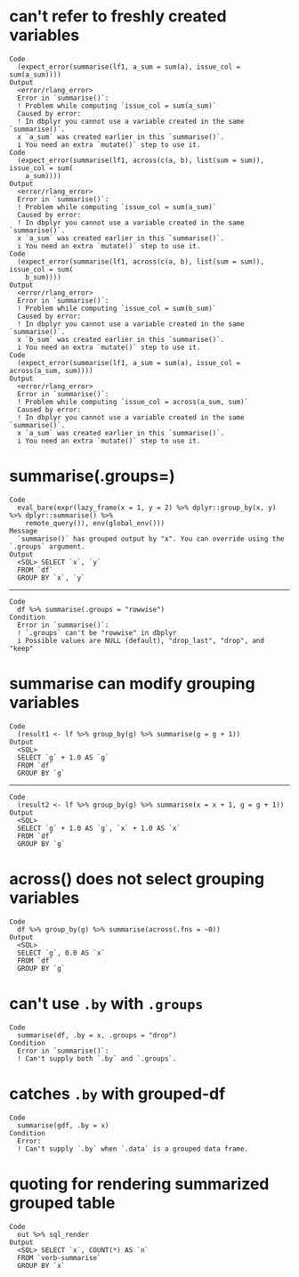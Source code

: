 # can't refer to freshly created variables

    Code
      (expect_error(summarise(lf1, a_sum = sum(a), issue_col = sum(a_sum))))
    Output
      <error/rlang_error>
      Error in `summarise()`:
      ! Problem while computing `issue_col = sum(a_sum)`
      Caused by error:
      ! In dbplyr you cannot use a variable created in the same `summarise()`.
      x `a_sum` was created earlier in this `summarise()`.
      i You need an extra `mutate()` step to use it.
    Code
      (expect_error(summarise(lf1, across(c(a, b), list(sum = sum)), issue_col = sum(
        a_sum))))
    Output
      <error/rlang_error>
      Error in `summarise()`:
      ! Problem while computing `issue_col = sum(a_sum)`
      Caused by error:
      ! In dbplyr you cannot use a variable created in the same `summarise()`.
      x `a_sum` was created earlier in this `summarise()`.
      i You need an extra `mutate()` step to use it.
    Code
      (expect_error(summarise(lf1, across(c(a, b), list(sum = sum)), issue_col = sum(
        b_sum))))
    Output
      <error/rlang_error>
      Error in `summarise()`:
      ! Problem while computing `issue_col = sum(b_sum)`
      Caused by error:
      ! In dbplyr you cannot use a variable created in the same `summarise()`.
      x `b_sum` was created earlier in this `summarise()`.
      i You need an extra `mutate()` step to use it.
    Code
      (expect_error(summarise(lf1, a_sum = sum(a), issue_col = across(a_sum, sum))))
    Output
      <error/rlang_error>
      Error in `summarise()`:
      ! Problem while computing `issue_col = across(a_sum, sum)`
      Caused by error:
      ! In dbplyr you cannot use a variable created in the same `summarise()`.
      x `a_sum` was created earlier in this `summarise()`.
      i You need an extra `mutate()` step to use it.

# summarise(.groups=)

    Code
      eval_bare(expr(lazy_frame(x = 1, y = 2) %>% dplyr::group_by(x, y) %>% dplyr::summarise() %>%
        remote_query()), env(global_env()))
    Message
      `summarise()` has grouped output by "x". You can override using the `.groups` argument.
    Output
      <SQL> SELECT `x`, `y`
      FROM `df`
      GROUP BY `x`, `y`

---

    Code
      df %>% summarise(.groups = "rowwise")
    Condition
      Error in `summarise()`:
      ! `.groups` can't be "rowwise" in dbplyr
      i Possible values are NULL (default), "drop_last", "drop", and "keep"

# summarise can modify grouping variables

    Code
      (result1 <- lf %>% group_by(g) %>% summarise(g = g + 1))
    Output
      <SQL>
      SELECT `g` + 1.0 AS `g`
      FROM `df`
      GROUP BY `g`

---

    Code
      (result2 <- lf %>% group_by(g) %>% summarise(x = x + 1, g = g + 1))
    Output
      <SQL>
      SELECT `g` + 1.0 AS `g`, `x` + 1.0 AS `x`
      FROM `df`
      GROUP BY `g`

# across() does not select grouping variables

    Code
      df %>% group_by(g) %>% summarise(across(.fns = ~0))
    Output
      <SQL>
      SELECT `g`, 0.0 AS `x`
      FROM `df`
      GROUP BY `g`

# can't use `.by` with `.groups`

    Code
      summarise(df, .by = x, .groups = "drop")
    Condition
      Error in `summarise()`:
      ! Can't supply both `.by` and `.groups`.

# catches `.by` with grouped-df

    Code
      summarise(gdf, .by = x)
    Condition
      Error:
      ! Can't supply `.by` when `.data` is a grouped data frame.

# quoting for rendering summarized grouped table

    Code
      out %>% sql_render
    Output
      <SQL> SELECT `x`, COUNT(*) AS `n`
      FROM `verb-summarise`
      GROUP BY `x`

